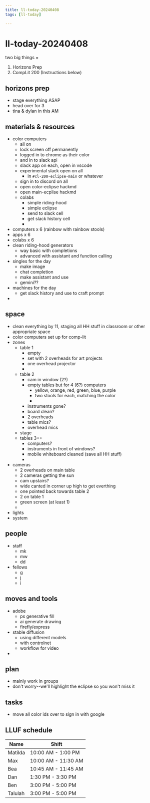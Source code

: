```yaml
---
title: ll-today-20240408
tags: [ll-today]

---
```


# ll-today-20240408

two big things =

1. Horizons Prep
2. CompLit 200 (Instructions below)

## horizons prep

- stage everything ASAP
- head over for 3
- tina & dylan in this AM

## materials & resources

- color computers
    - all on
    - lock screen off permanently
    - logged in to chrome as their color
    - and in to slack api
    - slack app on each, open in vscode
    - experimental slack open on all
        - in `#cl-200-eclipse-main` or whatever
    - sign in to discord on all
    - open color-eclipse hackmd
    - open main-ecplise hackmd
    - colabs
        - simple riding-hood
        - simple eclipse
        - send to slack cell
        - get slack history cell
        - 
- computers x 6 (rainbow with rainbow stools)
- apps x 6
- colabs x 6
- clean riding-hood generators
    - way basic with completions
    - advanced with assistant and function calling
- singles for the day
    - make image
    - chat completion
    - make assistant and use
    - gemini??
- machines for the day
    - get slack history and use to craft prompt
- 

## space

- clean everything by 11, staging all HH stuff in classroom or other appropriate space
- color computers set up for comp-lit
- zones
    - table 1
        - empty
        - set with 2 overheads for art projects
        - one overhead projector
        - 
    - table 2
        - cam in window (2?)
        - empty tables but for 4 (6?) computers
            - yellow, orange, red, green, blue, purple
            - two stools for each, matching the color
            - 
        - instruments gone?
        - board clean?
        - 2 overheads
        - table mics?
        - overhead mics
    - stage
    - tables 3++
        - computers?
        - instruments in front of windows?
        - mobile whiteboard cleaned (save all HH stuff)
        - 
- cameras
    - 2 overheads on main table
    - 2 cameras getting the sun
    - cam upstairs?
    - wide canted in corner up high to get everthing
    - one pointed back towards table 2
    - 2 on table 1
    - green screen (at least 1)
    - 
- lights
- system

## people

- staff 
    - mk
    - mw
    - dd
- fellows
    - g
    - j
    - i


## moves and tools

- adobe
    - ps generative fill
    - ai generate drawing
    - firefly/express
- stable diffusion
    - using different models
    - with controlnet
    - workflow for video
- 


## plan

- mainly work in groups
- don't worry--we'll highlight the eclipse so you won't miss it




## tasks

- move all color ids over to sign in with google


## LLUF schedule 


| Name                 | Shift            |
|----------------------|------------------|
| Matilda              | 10:00 AM - 1:00 PM |
| Max                  | 10:00 AM - 11:30 AM |
| Bea                  | 10:45 AM - 11:45 AM |
| Dan                  | 1:30 PM - 3:30 PM |
| Ben                  | 3:00 PM - 5:00 PM |
| Talulah              | 3:00 PM - 5:00 PM |
